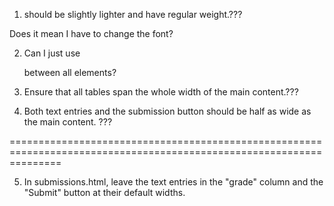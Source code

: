  1. should be slightly lighter and have regular weight.???

 Does it mean I have to change the font?

 2. Can I just use <p class="white-space"> between all elements?

 3. Ensure that all tables span the whole width of the main content.???

4. Both text entries and the submission button should be half as wide as the main content. ???

=====================================================================================================================

5. In submissions.html, leave the text entries in the "grade" column and the "Submit" button at their default widths.

